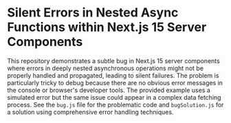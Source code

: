 # Silent Errors in Nested Async Functions within Next.js 15 Server Components

This repository demonstrates a subtle bug in Next.js 15 server components where errors in deeply nested asynchronous operations might not be properly handled and propagated, leading to silent failures.  The problem is particularly tricky to debug because there are no obvious error messages in the console or browser's developer tools.  The provided example uses a simulated error but the same issue could appear in a complex data fetching process.  See the `bug.js` file for the problematic code and `bugSolution.js` for a solution using comprehensive error handling techniques.